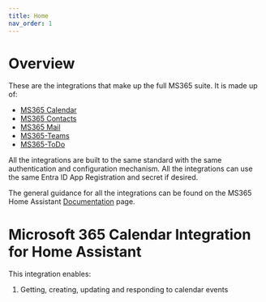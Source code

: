 ```yaml
---
title: Home
nav_order: 1
---
```

# Overview
These are the integrations that make up the full MS365 suite. It is made up of:
* [MS365 Calendar](https://github.com/RogerSelwyn/MS365-Calendar)
* [MS365 Contacts](https://github.com/RogerSelwyn/MS365-Contacts)
* [MS365 Mail](https://github.com/RogerSelwyn/MS365-Mail)
* [MS365-Teams](https://github.com/RogerSelwyn/MS365-Teams)
* [MS365-ToDo](https://github.com/RogerSelwyn/MS365-ToDo)

All the integrations are built to the same standard with the same authentication and configuration mechanism. All the integrations can use the same Entra ID App Registration and secret if desired.

The general guidance for all the integrations can be found on the MS365 Home Assistant [Documentation](https://rogerselwyn.github.io/MS365-HomeAssistant/) page.

# Microsoft 365 Calendar Integration for Home Assistant

This integration enables:
1. Getting, creating, updating and responding to calendar events

